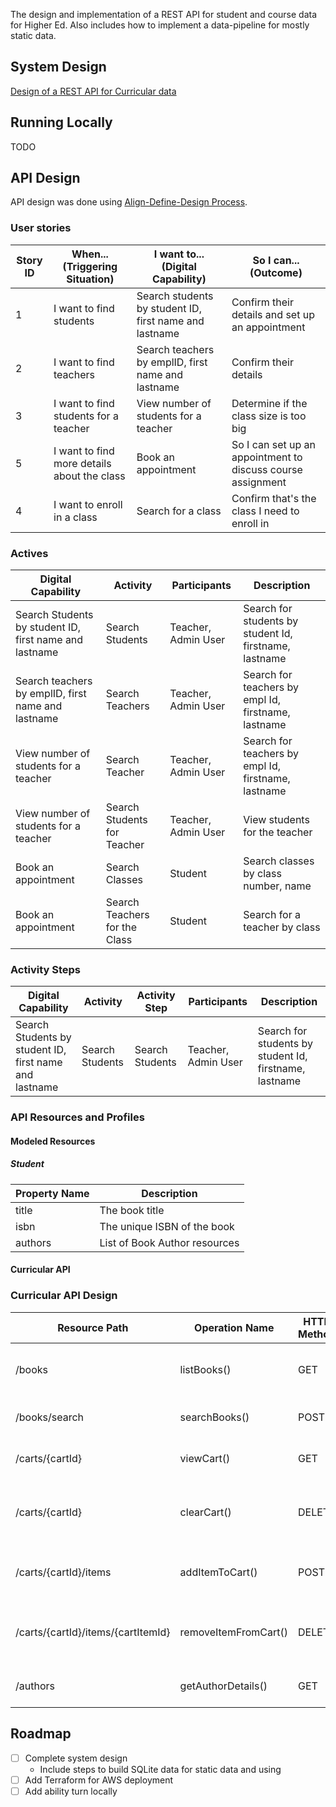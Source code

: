 The design and implementation of a REST API for student and course data for Higher Ed. Also includes how to implement a
data-pipeline for
mostly static data.

## System Design
[Design of a REST API for Curricular data](https://github.com/baranasoftware/system-design/blob/main/edu-api.md)

## Running Locally
TODO

## API Design

API design was done
using [Align-Define-Design Process](https://blog.stoplight.io/aligning-on-your-api-design-using-jobs-to-be-done).

### User stories

| Story ID | When... (Triggering Situation)              | I want to...    (Digital Capability)                   | So I can...    (Outcome)                                    |
|----------|---------------------------------------------|--------------------------------------------------------|-------------------------------------------------------------|
| 1        | I want to find students                     | Search students by student ID, first name and lastname | Confirm their details and set up an appointment             |
| 2        | I want to find teachers                     | Search teachers by emplID, first name and lastname     | Confirm their details                                       |
| 3        | I want to find students for a teacher       | View number of students for a teacher                  | Determine if the class size is too big                      |
| 5        | I want to find more details about the class | Book an appointment                                    | So I can set up an appointment to discuss course assignment |
| 4        | I want to enroll in a class                 | Search for a class                                     | Confirm that's the class I need to enroll in                |

### Actives

| Digital Capability                                     | Activity                      | Participants        | Description                                            |
|--------------------------------------------------------|-------------------------------|---------------------|--------------------------------------------------------|
| Search Students by student ID, first name and lastname | Search Students               | Teacher, Admin User | Search for students by student Id, firstname, lastname |
| Search teachers by emplID, first name and lastname     | Search Teachers               | Teacher, Admin User | Search for teachers by empl Id, firstname, lastname    |
| View number of students for a teacher                  | Search Teacher                | Teacher, Admin User | Search for teachers by empl Id, firstname, lastname    |
| View number of students for a teacher                  | Search Students for Teacher   | Teacher, Admin User | View students for the teacher                          |
| Book an appointment                                    | Search Classes                | Student             | Search classes by class number, name                   |                        |
| Book an appointment                                    | Search Teachers for the Class | Student             | Search for a teacher by class                          |

### Activity Steps

| Digital Capability                                     | Activity        | Activity Step   | Participants        | Description                                            |
|--------------------------------------------------------|-----------------|-----------------|---------------------|--------------------------------------------------------|
| Search Students by student ID, first name and lastname | Search Students | Search Students | Teacher, Admin User | Search for students by student Id, firstname, lastname |

### API Resources and Profiles

#### Modeled Resources

##### Student

| Property Name | Description                   |
|---------------|-------------------------------|
| title         | The book title                |
| isbn          | The unique ISBN of the book   |
| authors       | List of Book Author resources |

#### Curricular API

### Curricular API Design

| Resource Path                      | Operation Name       | HTTP Method | Description                               | Request Details          | Response Details | Response Code(s) |
|------------------------------------|----------------------|-------------|-------------------------------------------|--------------------------|------------------|------------------|
| /books                             | listBooks()          | GET         | List books by category or release date    | categoryId   releaseDate | Books[]          | 200              |
| /books/search                      | searchBooks()        | POST        | Search for books by author, title         | searchQuery              | Books[]          | 200              |
| /carts/{cartId}                    | viewCart()           | GET         | View the current cart and total           | cartId                   | Cart             | 200, 404         |
| /carts/{cartId}                    | clearCart()          | DELETE      | Remove all books from the customer's cart | cartId                   | Cart             | 204, 404         |
| /carts/{cartId}/items              | addItemToCart()      | POST        | Add a book to the customer's cart         | cartId                   | Cart             | 201, 400         |
| /carts/{cartId}/items/{cartItemId} | removeItemFromCart() | DELETE      | Remove a book from the customer's cart    | cartId   cartItemId      | Cart             | 204, 404         |
| /authors                           | getAuthorDetails()   | GET         | Retrieve the details of an author         | authorId                 | BookAuthor       | 200, 404         |

## Roadmap

- [ ] Complete system design
    - Include steps to build SQLite data for static data and using
- [ ] Add Terraform for AWS deployment
- [ ] Add ability turn locally 
